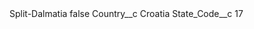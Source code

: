 <?xml version="1.0" encoding="UTF-8"?>
<CustomMetadata xmlns="http://soap.sforce.com/2006/04/metadata" xmlns:xsi="http://www.w3.org/2001/XMLSchema-instance" xmlns:xsd="http://www.w3.org/2001/XMLSchema">
    <label>Split-Dalmatia</label>
    <protected>false</protected>
    <values>
        <field>Country__c</field>
        <value xsi:type="xsd:string">Croatia</value>
    </values>
    <values>
        <field>State_Code__c</field>
        <value xsi:type="xsd:string">17</value>
    </values>
</CustomMetadata>
